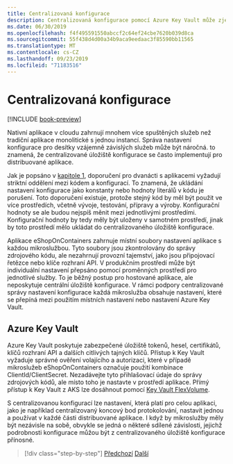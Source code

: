 ```yaml
---
title: Centralizovaná konfigurace
description: Centralizovaná konfigurace pomocí Azure Key Vault může zjednodušit správu nativních aplikací cloudu.
ms.date: 06/30/2019
ms.openlocfilehash: f4f495591550abccf2c64ef24cbe7620b039d8ca
ms.sourcegitcommit: 55f438d4d00a34b9aca9eedaac3f85590bb11565
ms.translationtype: MT
ms.contentlocale: cs-CZ
ms.lasthandoff: 09/23/2019
ms.locfileid: "71183516"
---
```

# <a name="centralized-configuration"></a>Centralizovaná konfigurace

[!INCLUDE [book-preview](../../../includes/book-preview.md)]

Nativní aplikace v cloudu zahrnují mnohem více spuštěných služeb než tradiční aplikace monolitické s jednou instancí. Správa nastavení konfigurace pro desítky vzájemně závislých služeb může být náročná. to znamená, že centralizované úložiště konfigurace se často implementují pro distribuované aplikace.

Jak je popsáno v [kapitole 1](introduction.md), doporučení pro dvanácti s aplikacemi vyžadují striktní oddělení mezi kódem a konfigurací. To znamená, že ukládání nastavení konfigurace jako konstanty nebo hodnoty literálů v kódu je porušení. Toto doporučení existuje, protože stejný kód by měl být použit ve více prostředích, včetně vývoje, testování, přípravy a výroby. Konfigurační hodnoty se ale budou nejspíš měnit mezi jednotlivými prostředími. Konfigurační hodnoty by tedy měly být uloženy v samotném prostředí, jinak by toto prostředí mělo ukládat do centralizovaného úložiště konfigurace.

Aplikace eShopOnContainers zahrnuje místní soubory nastavení aplikace s každou mikroslužbou. Tyto soubory jsou zkontrolovány do správy zdrojového kódu, ale nezahrnují provozní tajemství, jako jsou připojovací řetězce nebo klíče rozhraní API. V produkčním prostředí může být individuální nastavení přepsáno pomocí proměnných prostředí pro jednotlivé služby. To je běžný postup pro hostované aplikace, ale neposkytuje centrální úložiště konfigurace. V rámci podpory centralizované správy nastavení konfigurace každá mikroslužba obsahuje nastavení, které se přepíná mezi použitím místních nastavení nebo nastavení Azure Key Vault.

## <a name="azure-key-vault"></a>Azure Key Vault

Azure Key Vault poskytuje zabezpečené úložiště tokenů, hesel, certifikátů, klíčů rozhraní API a dalších citlivých tajných klíčů. Přístup k Key Vault vyžaduje správné ověření volajícího a autorizaci, které v případě mikroslužeb eShopOnContainers označuje použití kombinace ClientId/ClientSecret. Nezadávejte tyto přihlašovací údaje do správy zdrojových kódů, ale místo toho je nastavte v prostředí aplikace. Přímý přístup k Key Vault z AKS lze dosáhnout pomocí [Key Vault FlexVolume](https://github.com/Azure/kubernetes-keyvault-flexvol).

S centralizovanou konfigurací lze nastavení, která platí pro celou aplikaci, jako je například centralizovaný koncový bod protokolování, nastavit jednou a používat v každé části distribuované aplikace. I když by mikroslužby měly být nezávisle na sobě, obvykle se jedná o některé sdílené závislosti, jejichž podrobnosti konfigurace můžou být z centralizovaného úložiště konfigurace přínosné.

>[!div class="step-by-step"]
>[Předchozí](deploy-eshoponcontainers-azure.md)
>[Další](scale-applications.md) <!-- Next Chapter -->
